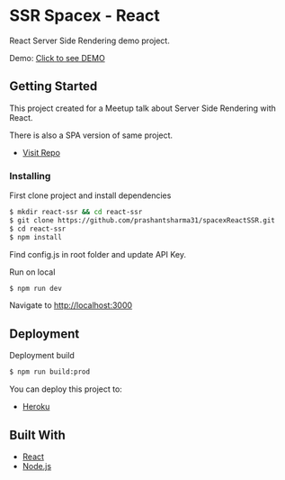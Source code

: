 # SSR Spacex - React

React Server Side Rendering demo project.

Demo: [Click to see DEMO](https://spacexssrreact.herokuapp.com/)


## Getting Started

This project created for a Meetup talk about Server Side Rendering with React.

There is also a SPA version of same project.

- [Visit Repo](https://github.com/prashantsharma31/spacexReactSSR)

### Installing

First clone project and install dependencies

```sh
$ mkdir react-ssr && cd react-ssr
$ git clone https://github.com/prashantsharma31/spacexReactSSR.git
$ cd react-ssr
$ npm install
```



Find config.js in root folder and update API Key.


Run on local

```sh
$ npm run dev
```

Navigate to [http://localhost:3000](http://localhost:3000)

## Deployment

Deployment build

```sh
$ npm run build:prod
```

You can deploy this project to:

- [Heroku](https://www.heroku.com/)

## Built With

- [React](https://reactjs.org/)
- [Node.js](https://nodejs.org/)
